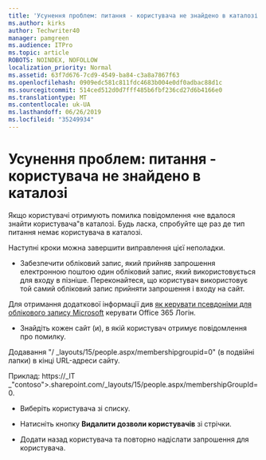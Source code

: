 ```yaml
---
title: 'Усунення проблем: питання - користувача не знайдено в каталозі'
ms.author: kirks
author: Techwriter40
manager: pamgreen
ms.audience: ITPro
ms.topic: article
ROBOTS: NOINDEX, NOFOLLOW
localization_priority: Normal
ms.assetid: 63f7d676-7cd9-4549-ba84-c3a8a7867f63
ms.openlocfilehash: 0909edc581c811fdc4683b004e0df0adbac88d1c
ms.sourcegitcommit: 514ced512d0d7fff485b6fbf236cd27d6b4166e0
ms.translationtype: MT
ms.contentlocale: uk-UA
ms.lasthandoff: 06/26/2019
ms.locfileid: "35249934"
---
```

# <a name="troubleshoot-issue---user-not-found-in-directory"></a>Усунення проблем: питання - користувача не знайдено в каталозі

Якщо користувачі отримують помилка повідомлення «не вдалося знайти користувача"в каталозі. Будь ласка, спробуйте ще раз де тип питання немає користувача в каталозі.

Наступні кроки можна завершити виправлення цієї неполадки.

- Забезпечити обліковий запис, який прийняв запрошення електронною поштою один обліковий запис, який використовується для входу в пізніше. Переконайтеся, що користувач використовує той самий обліковий запис прийняти запрошення і входу на сайт. 

Для отримання додаткової інформації див [як керувати псевдоніми для облікового запису Microsoft</a> керувати Office 365 Логін](https://support.microsoft.com/help/12407/microsoft-account-how-to-manage-aliases). 

- Знайдіть кожен сайт (и), в якій користувач отримує повідомлення про помилку. 

Додавання "/ _layouts/15/people.aspx/membershipgroupid=0" (в подвійні лапки) в кінці URL-адреси сайту. 

Приклад: https://_lT _"contoso">.sharepoint.com/_layouts/15/people.aspx/membershipGroupId=0.

- Виберіть користувача зі списку.

- Натисніть кнопку **Видалити дозволи користувачів** зі стрічки. 
-  Додати назад користувача та повторно надіслати запрошення для користувача.

